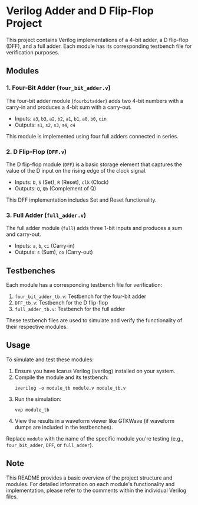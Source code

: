 # Verilog Adder and D Flip-Flop Project

This project contains Verilog implementations of a 4-bit adder, a D flip-flop (DFF), and a full adder. Each module has its corresponding testbench file for verification purposes.

## Modules

### 1. Four-Bit Adder (`four_bit_adder.v`)

The four-bit adder module (`fourbitadder`) adds two 4-bit numbers with a carry-in and produces a 4-bit sum with a carry-out.

- Inputs: `a3`, `b3`, `a2`, `b2`, `a1`, `b1`, `a0`, `b0`, `cin`
- Outputs: `s1`, `s2`, `s3`, `s4`, `c4`

This module is implemented using four full adders connected in series.

### 2. D Flip-Flop (`DFF.v`)

The D flip-flop module (`DFF`) is a basic storage element that captures the value of the D input on the rising edge of the clock signal.

- Inputs: `D`, `S` (Set), `R` (Reset), `clk` (Clock)
- Outputs: `Q`, `Qb` (Complement of Q)

This DFF implementation includes Set and Reset functionality.

### 3. Full Adder (`full_adder.v`)

The full adder module (`full`) adds three 1-bit inputs and produces a sum and carry-out.

- Inputs: `a`, `b`, `ci` (Carry-in)
- Outputs: `s` (Sum), `co` (Carry-out)

## Testbenches

Each module has a corresponding testbench file for verification:

1. `four_bit_adder_tb.v`: Testbench for the four-bit adder
2. `DFF_tb.v`: Testbench for the D flip-flop
3. `full_adder_tb.v`: Testbench for the full adder

These testbench files are used to simulate and verify the functionality of their respective modules.

## Usage

To simulate and test these modules:

1. Ensure you have Icarus Verilog (iverilog) installed on your system.
2. Compile the module and its testbench:
   ```
   iverilog -o module_tb module.v module_tb.v
   ```
3. Run the simulation:
   ```
   vvp module_tb
   ```
4. View the results in a waveform viewer like GTKWave (if waveform dumps are included in the testbenches).

Replace `module` with the name of the specific module you're testing (e.g., `four_bit_adder`, `DFF`, or `full_adder`).

## Note

This README provides a basic overview of the project structure and modules. For detailed information on each module's functionality and implementation, please refer to the comments within the individual Verilog files.